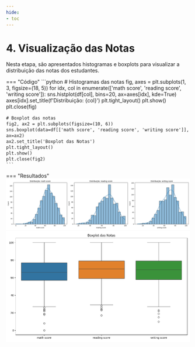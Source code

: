 ```yaml
---
hide:
- toc
---
```


# 4. Visualização das Notas

Nesta etapa, são apresentados histogramas e boxplots para visualizar a distribuição das notas dos estudantes.


=== "Código"
    ```python
    # Histogramas das notas
    fig, axes = plt.subplots(1, 3, figsize=(18, 5))
    for idx, col in enumerate(['math score', 'reading score', 'writing score']):
    sns.histplot(df[col], bins=20, ax=axes[idx], kde=True)
    axes[idx].set_title(f'Distribuição: {col}')
    plt.tight_layout()
    plt.show()
    plt.close(fig)

    # Boxplot das notas
    fig2, ax2 = plt.subplots(figsize=(10, 6))
    sns.boxplot(data=df[['math score', 'reading score', 'writing score']], ax=ax2)
    ax2.set_title('Boxplot das Notas')
    plt.tight_layout()
    plt.show()
    plt.close(fig2)
    ```
=== "Resultados"
    ![](imagens/histogramas_notas.png)
    ![](imagens/boxplot_notas.png)


